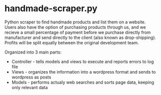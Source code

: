 # handmade-scraper.py
Python scraper to find handmade products and list them on a website. Users also have the option of purchasing products through us, and we recieve a small percentage of payment before we purchase directly from manufacturer and send directly to the client (also known as drop-shipping). Profits will be split equally between the original development team.

Organized into 3 main parts:
- Controller - tells models and views to execute and reports errors to log file
- Views - organizes the information into a wordpress format and sends to wordpress as posts
- Models - performs actualy web searches and sorts page data, keeping only relevant data
